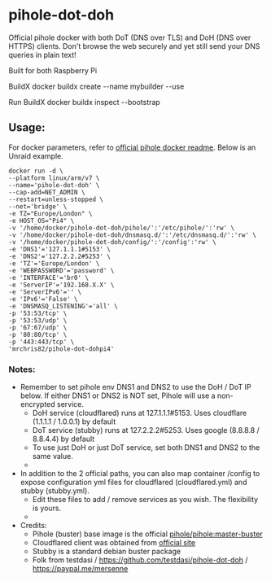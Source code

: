 # pihole-dot-doh
Official pihole docker with both DoT (DNS over TLS) and DoH (DNS over HTTPS) clients. Don't browse the web securely and yet still send your DNS queries in plain text!

Built for both Raspberry Pi

BuildX
docker buildx create --name mybuilder --use

Run BuildX
docker buildx inspect --bootstrap

## Usage:
For docker parameters, refer to [official pihole docker readme](https://github.com/pi-hole/pi-hole). Below is an Unraid example.

    docker run -d \
    --platform linux/arm/v7 \
    --name='pihole-dot-doh' \
    --cap-add=NET_ADMIN \
    --restart=unless-stopped \
    --net='bridge' \
    -e TZ="Europe/London" \
    -e HOST_OS="Pi4" \
    -v '/home/docker/pihole-dot-doh/pihole/':'/etc/pihole/':'rw' \
    -v '/home/docker/pihole-dot-doh/dnsmasq.d/':'/etc/dnsmasq.d/':'rw' \
    -v '/home/docker/pihole-dot-doh/config/':'/config':'rw' \
    -e 'DNS1'='127.1.1.1#5153' \
    -e 'DNS2'='127.2.2.2#5253' \
    -e 'TZ'='Europe/London' \
    -e 'WEBPASSWORD'='password' \
    -e 'INTERFACE'='br0' \
    -e 'ServerIP'='192.168.X.X' \
    -e 'ServerIPv6'='' \
    -e 'IPv6'='False' \
    -e 'DNSMASQ_LISTENING'='all' \
    -p '53:53/tcp' \
    -p '53:53/udp' \
    -p '67:67/udp' \
    -p '80:80/tcp' \
    -p '443:443/tcp' \
    'mrchris82/pihole-dot-dohpi4'

### Notes:
* Remember to set pihole env DNS1 and DNS2 to use the DoH / DoT IP below. If either DNS1 or DNS2 is NOT set, Pihole will use a non-encrypted service.
  * DoH service (cloudflared) runs at 127.1.1.1#5153. Uses cloudflare (1.1.1.1 / 1.0.0.1) by default
  * DoT service (stubby) runs at 127.2.2.2#5253. Uses google (8.8.8.8 / 8.8.4.4) by default
  * To use just DoH or just DoT service, set both DNS1 and DNS2 to the same value. 
  * 
* In addition to the 2 official paths, you can also map container /config to expose configuration yml files for cloudflared (cloudflared.yml) and stubby (stubby.yml).
  * Edit these files to add / remove services as you wish. The flexibility is yours.
  * 
* Credits:
  * Pihole (buster) base image is the official [pihole/pihole:master-buster](https://hub.docker.com/r/pihole/pihole/tags?page=1&name=master-buster)
  * Cloudflared client was obtained from [official site](https://developers.cloudflare.com/argo-tunnel/downloads)
  * Stubby is a standard debian buster package
  * Folk from testdasi / https://github.com/testdasi/pihole-dot-doh / https://paypal.me/mersenne

